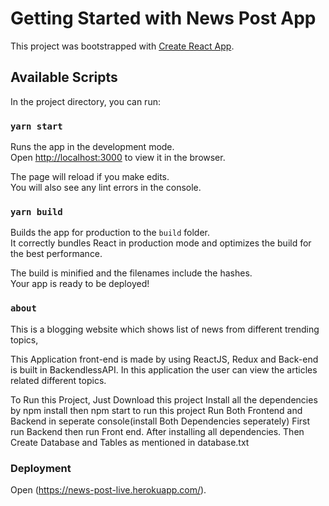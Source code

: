 # Getting Started with News Post App

This project was bootstrapped with [Create React App](https://github.com/facebook/create-react-app).

## Available Scripts

In the project directory, you can run:

### `yarn start`

Runs the app in the development mode.\
Open [http://localhost:3000](http://localhost:3000) to view it in the browser.

The page will reload if you make edits.\
You will also see any lint errors in the console.

### `yarn build`

Builds the app for production to the `build` folder.\
It correctly bundles React in production mode and optimizes the build for the best performance.

The build is minified and the filenames include the hashes.\
Your app is ready to be deployed!

### `about`
This is a blogging website which shows list of news from different trending topics,

This Application front-end is made by using ReactJS, Redux and Back-end is built in BackendlessAPI. In this application the user can view the articles related different topics.

To Run this Project, Just Download this project Install all the dependencies by npm install then npm start to run this project Run Both Frontend and Backend in seperate console(install Both Dependencies seperately) First run Backend then run Front end. After installing all dependencies. Then Create Database and Tables as mentioned in database.txt

### Deployment
Open (https://news-post-live.herokuapp.com/).

